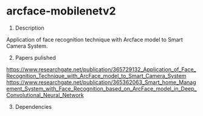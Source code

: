 # arcface-mobilenetv2
1. Description

Application of face recognition technique with Arcface model to Smart Camera System.

2. Papers pulished

https://www.researchgate.net/publication/365729132_Application_of_Face_Recognition_Technique_with_ArcFace_model_to_Smart_Camera_System
https://www.researchgate.net/publication/365362063_Smart_home_Management_System_with_Face_Recognition_based_on_ArcFace_model_in_Deep_Convolutional_Neural_Network

3. Dependencies
